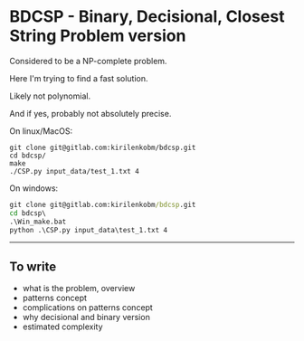 
# BDCSP - Binary, Decisional, Closest String Problem version

Considered to be a NP-complete problem.

Here I'm trying to find a fast solution.

Likely not polynomial.

And if yes, probably not absolutely precise.

On linux/MacOS:

```shell
git clone git@gitlab.com:kirilenkobm/bdcsp.git
cd bdcsp/
make
./CSP.py input_data/test_1.txt 4
```

On windows:

```bat
git clone git@gitlab.com:kirilenkobm/bdcsp.git
cd bdcsp\
.\Win_make.bat
python .\CSP.py input_data\test_1.txt 4
```

--------------------------

## To write

* what is the problem, overview
* patterns concept
* complications on patterns concept
* why decisional and binary version
* estimated complexity
